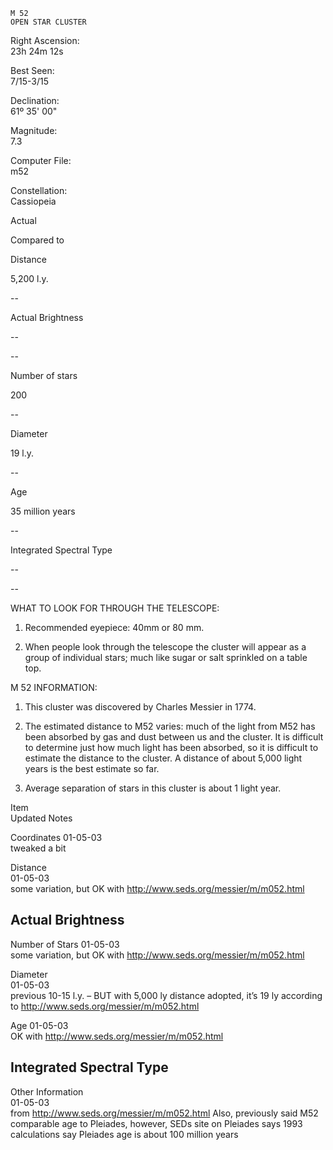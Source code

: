 	M 52
	OPEN STAR CLUSTER



Right Ascension:	
23h 24m 12s	
	
Best Seen:	
7/15-3/15

Declination:	
61º 35' 00"	
	
Magnitude:	
7.3

	
	
	
	


Computer File:	
m52	
	
Constellation:	
Cassiopeia





	
	
Actual	
	
Compared to 

Distance	
	
5,200 l.y.	
	
--

Actual Brightness	
	
--	
	
--

Number of stars	
	
200	
	
--

Diameter	
	
19 l.y.	
	
--

Age	
	
35 million years	
	
--

Integrated Spectral Type	
	
--	
	
--





WHAT TO LOOK FOR THROUGH THE TELESCOPE:

1.	Recommended eyepiece: 40mm or 80 mm.

2.	When people look through the telescope the cluster will appear as a group of individual stars; much like sugar or salt sprinkled on a table top.


M 52 INFORMATION:

1.	This cluster was discovered by Charles Messier in 1774.

2.	The estimated distance to M52 varies: much of the light from M52 has been absorbed by gas and dust between us and the cluster.  It is difficult to determine just how much light has been absorbed, so it is difficult to estimate the distance to the cluster.  A distance of about 5,000 light years is the best estimate so far.

3.	Average separation of stars in this cluster is about 1 light year.




 







Item	
Updated	
Notes

Coordinates	
01-05-03	
tweaked a bit

Distance	
01-05-03	
some variation, but OK with http://www.seds.org/messier/m/m052.html

Actual Brightness	
--	


Number of Stars	
01-05-03	
some variation, but OK with http://www.seds.org/messier/m/m052.html

Diameter	
01-05-03	
previous 10-15 l.y.  – BUT with 5,000 ly distance adopted, it’s 19 ly according to http://www.seds.org/messier/m/m052.html

Age	
01-05-03	
OK with http://www.seds.org/messier/m/m052.html

Integrated Spectral Type	
--	


Other Information	
01-05-03	
     from http://www.seds.org/messier/m/m052.html
     Also, previously said M52 comparable age to Pleiades, however, SEDs site on Pleiades says 1993 calculations say Pleiades age is about 100 million years

